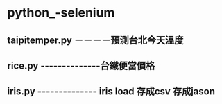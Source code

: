 # python_-selenium
## taipitemper.py －－－－預測台北今天溫度
## rice.py  --------------台鐵便當價格
## iris.py  -------------- iris load 存成csv 存成jason
